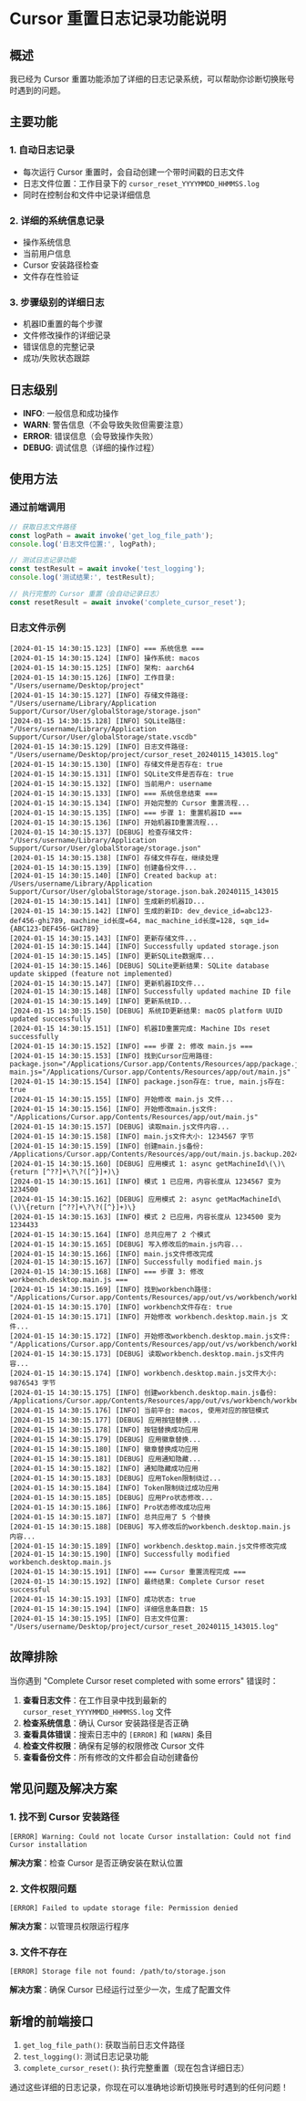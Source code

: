 # Cursor 重置日志记录功能说明

## 概述

我已经为 Cursor 重置功能添加了详细的日志记录系统，可以帮助你诊断切换账号时遇到的问题。

## 主要功能

### 1. 自动日志记录
- 每次运行 Cursor 重置时，会自动创建一个带时间戳的日志文件
- 日志文件位置：工作目录下的 `cursor_reset_YYYYMMDD_HHMMSS.log`
- 同时在控制台和文件中记录详细信息

### 2. 详细的系统信息记录
- 操作系统信息
- 当前用户信息
- Cursor 安装路径检查
- 文件存在性验证

### 3. 步骤级别的详细日志
- 机器ID重置的每个步骤
- 文件修改操作的详细记录
- 错误信息的完整记录
- 成功/失败状态跟踪

## 日志级别

- **INFO**: 一般信息和成功操作
- **WARN**: 警告信息（不会导致失败但需要注意）
- **ERROR**: 错误信息（会导致操作失败）
- **DEBUG**: 调试信息（详细的操作过程）

## 使用方法

### 通过前端调用
```javascript
// 获取日志文件路径
const logPath = await invoke('get_log_file_path');
console.log('日志文件位置:', logPath);

// 测试日志记录功能
const testResult = await invoke('test_logging');
console.log('测试结果:', testResult);

// 执行完整的 Cursor 重置（会自动记录日志）
const resetResult = await invoke('complete_cursor_reset');
```

### 日志文件示例
```
[2024-01-15 14:30:15.123] [INFO] === 系统信息 ===
[2024-01-15 14:30:15.124] [INFO] 操作系统: macos
[2024-01-15 14:30:15.125] [INFO] 架构: aarch64
[2024-01-15 14:30:15.126] [INFO] 工作目录: "/Users/username/Desktop/project"
[2024-01-15 14:30:15.127] [INFO] 存储文件路径: "/Users/username/Library/Application Support/Cursor/User/globalStorage/storage.json"
[2024-01-15 14:30:15.128] [INFO] SQLite路径: "/Users/username/Library/Application Support/Cursor/User/globalStorage/state.vscdb"
[2024-01-15 14:30:15.129] [INFO] 日志文件路径: "/Users/username/Desktop/project/cursor_reset_20240115_143015.log"
[2024-01-15 14:30:15.130] [INFO] 存储文件是否存在: true
[2024-01-15 14:30:15.131] [INFO] SQLite文件是否存在: true
[2024-01-15 14:30:15.132] [INFO] 当前用户: username
[2024-01-15 14:30:15.133] [INFO] === 系统信息结束 ===
[2024-01-15 14:30:15.134] [INFO] 开始完整的 Cursor 重置流程...
[2024-01-15 14:30:15.135] [INFO] === 步骤 1: 重置机器ID ===
[2024-01-15 14:30:15.136] [INFO] 开始机器ID重置流程...
[2024-01-15 14:30:15.137] [DEBUG] 检查存储文件: "/Users/username/Library/Application Support/Cursor/User/globalStorage/storage.json"
[2024-01-15 14:30:15.138] [INFO] 存储文件存在，继续处理
[2024-01-15 14:30:15.139] [INFO] 创建备份文件...
[2024-01-15 14:30:15.140] [INFO] Created backup at: /Users/username/Library/Application Support/Cursor/User/globalStorage/storage.json.bak.20240115_143015
[2024-01-15 14:30:15.141] [INFO] 生成新的机器ID...
[2024-01-15 14:30:15.142] [INFO] 生成的新ID: dev_device_id=abc123-def456-ghi789, machine_id长度=64, mac_machine_id长度=128, sqm_id={ABC123-DEF456-GHI789}
[2024-01-15 14:30:15.143] [INFO] 更新存储文件...
[2024-01-15 14:30:15.144] [INFO] Successfully updated storage.json
[2024-01-15 14:30:15.145] [INFO] 更新SQLite数据库...
[2024-01-15 14:30:15.146] [DEBUG] SQLite更新结果: SQLite database update skipped (feature not implemented)
[2024-01-15 14:30:15.147] [INFO] 更新机器ID文件...
[2024-01-15 14:30:15.148] [INFO] Successfully updated machine ID file
[2024-01-15 14:30:15.149] [INFO] 更新系统ID...
[2024-01-15 14:30:15.150] [DEBUG] 系统ID更新结果: macOS platform UUID updated successfully
[2024-01-15 14:30:15.151] [INFO] 机器ID重置完成: Machine IDs reset successfully
[2024-01-15 14:30:15.152] [INFO] === 步骤 2: 修改 main.js ===
[2024-01-15 14:30:15.153] [INFO] 找到Cursor应用路径: package.json="/Applications/Cursor.app/Contents/Resources/app/package.json", main.js="/Applications/Cursor.app/Contents/Resources/app/out/main.js"
[2024-01-15 14:30:15.154] [INFO] package.json存在: true, main.js存在: true
[2024-01-15 14:30:15.155] [INFO] 开始修改 main.js 文件...
[2024-01-15 14:30:15.156] [INFO] 开始修改main.js文件: "/Applications/Cursor.app/Contents/Resources/app/out/main.js"
[2024-01-15 14:30:15.157] [DEBUG] 读取main.js文件内容...
[2024-01-15 14:30:15.158] [INFO] main.js文件大小: 1234567 字节
[2024-01-15 14:30:15.159] [INFO] 创建main.js备份: /Applications/Cursor.app/Contents/Resources/app/out/main.js.backup.20240115_143015
[2024-01-15 14:30:15.160] [DEBUG] 应用模式 1: async getMachineId\(\)\{return [^??]+\?\?([^}]+)\}
[2024-01-15 14:30:15.161] [INFO] 模式 1 已应用，内容长度从 1234567 变为 1234500
[2024-01-15 14:30:15.162] [DEBUG] 应用模式 2: async getMacMachineId\(\)\{return [^??]+\?\?([^}]+)\}
[2024-01-15 14:30:15.163] [INFO] 模式 2 已应用，内容长度从 1234500 变为 1234433
[2024-01-15 14:30:15.164] [INFO] 总共应用了 2 个模式
[2024-01-15 14:30:15.165] [DEBUG] 写入修改后的main.js内容...
[2024-01-15 14:30:15.166] [INFO] main.js文件修改完成
[2024-01-15 14:30:15.167] [INFO] Successfully modified main.js
[2024-01-15 14:30:15.168] [INFO] === 步骤 3: 修改 workbench.desktop.main.js ===
[2024-01-15 14:30:15.169] [INFO] 找到workbench路径: "/Applications/Cursor.app/Contents/Resources/app/out/vs/workbench/workbench.desktop.main.js"
[2024-01-15 14:30:15.170] [INFO] workbench文件存在: true
[2024-01-15 14:30:15.171] [INFO] 开始修改 workbench.desktop.main.js 文件...
[2024-01-15 14:30:15.172] [INFO] 开始修改workbench.desktop.main.js文件: "/Applications/Cursor.app/Contents/Resources/app/out/vs/workbench/workbench.desktop.main.js"
[2024-01-15 14:30:15.173] [DEBUG] 读取workbench.desktop.main.js文件内容...
[2024-01-15 14:30:15.174] [INFO] workbench.desktop.main.js文件大小: 9876543 字节
[2024-01-15 14:30:15.175] [INFO] 创建workbench.desktop.main.js备份: /Applications/Cursor.app/Contents/Resources/app/out/vs/workbench/workbench.desktop.main.js.backup.20240115_143015
[2024-01-15 14:30:15.176] [INFO] 当前平台: macos, 使用对应的按钮模式
[2024-01-15 14:30:15.177] [DEBUG] 应用按钮替换...
[2024-01-15 14:30:15.178] [INFO] 按钮替换成功应用
[2024-01-15 14:30:15.179] [DEBUG] 应用徽章替换...
[2024-01-15 14:30:15.180] [INFO] 徽章替换成功应用
[2024-01-15 14:30:15.181] [DEBUG] 应用通知隐藏...
[2024-01-15 14:30:15.182] [INFO] 通知隐藏成功应用
[2024-01-15 14:30:15.183] [DEBUG] 应用Token限制绕过...
[2024-01-15 14:30:15.184] [INFO] Token限制绕过成功应用
[2024-01-15 14:30:15.185] [DEBUG] 应用Pro状态修改...
[2024-01-15 14:30:15.186] [INFO] Pro状态修改成功应用
[2024-01-15 14:30:15.187] [INFO] 总共应用了 5 个替换
[2024-01-15 14:30:15.188] [DEBUG] 写入修改后的workbench.desktop.main.js内容...
[2024-01-15 14:30:15.189] [INFO] workbench.desktop.main.js文件修改完成
[2024-01-15 14:30:15.190] [INFO] Successfully modified workbench.desktop.main.js
[2024-01-15 14:30:15.191] [INFO] === Cursor 重置流程完成 ===
[2024-01-15 14:30:15.192] [INFO] 最终结果: Complete Cursor reset successful
[2024-01-15 14:30:15.193] [INFO] 成功状态: true
[2024-01-15 14:30:15.194] [INFO] 详细信息条目数: 15
[2024-01-15 14:30:15.195] [INFO] 日志文件位置: "/Users/username/Desktop/project/cursor_reset_20240115_143015.log"
```

## 故障排除

当你遇到 "Complete Cursor reset completed with some errors" 错误时：

1. **查看日志文件**：在工作目录中找到最新的 `cursor_reset_YYYYMMDD_HHMMSS.log` 文件
2. **检查系统信息**：确认 Cursor 安装路径是否正确
3. **查看具体错误**：搜索日志中的 `[ERROR]` 和 `[WARN]` 条目
4. **检查文件权限**：确保有足够的权限修改 Cursor 文件
5. **查看备份文件**：所有修改的文件都会自动创建备份

## 常见问题及解决方案

### 1. 找不到 Cursor 安装路径
```
[ERROR] Warning: Could not locate Cursor installation: Could not find Cursor installation
```
**解决方案**：检查 Cursor 是否正确安装在默认位置

### 2. 文件权限问题
```
[ERROR] Failed to update storage file: Permission denied
```
**解决方案**：以管理员权限运行程序

### 3. 文件不存在
```
[ERROR] Storage file not found: /path/to/storage.json
```
**解决方案**：确保 Cursor 已经运行过至少一次，生成了配置文件

## 新增的前端接口

1. `get_log_file_path()`: 获取当前日志文件路径
2. `test_logging()`: 测试日志记录功能
3. `complete_cursor_reset()`: 执行完整重置（现在包含详细日志）

通过这些详细的日志记录，你现在可以准确地诊断切换账号时遇到的任何问题！
